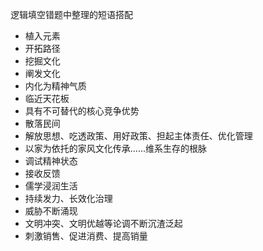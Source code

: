 







逻辑填空错题中整理的短语搭配

* 植入元素
* 开拓路径
* 挖掘文化
* 阐发文化
* 内化为精神气质
* 临近天花板
* 具有不可替代的核心竞争优势
* 散落民间
* 解放思想、吃透政策、用好政策、担起主体责任、优化管理
* 以家为依托的家风文化传承......维系生存的根脉
* 调试精神状态
* 接收反馈
* 儒学浸润生活
* 持续发力、长效化治理
* 威胁不断涌现
* 文明冲突、文明优越等论调不断沉渣泛起
* 刺激销售、促进消费、提高销量

